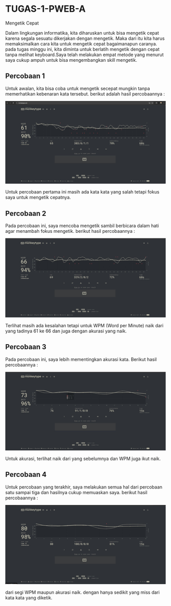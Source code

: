 # TUGAS-1-PWEB-A
Mengetik Cepat

Dalam lingkungan informatika, kita diharuskan untuk bisa mengetik cepat karena segala sesuatu dikerjakan dengan mengetik. Maka dari itu kita harus memaksimalkan cara kita untuk mengetik cepat bagaimanapun caranya. pada tugas minggu ini, kita diminta untuk berlatih mengetik dengan cepat tanpa melihat keyboard.Saya telah melakukan empat metode yang menurut saya cukup ampuh untuk bisa mengembangkan skill mengetik. 
## Percobaan 1
Untuk awalan, kita bisa coba untuk mengetik secepat mungkin tanpa memerhatikan kebenaran kata tersebut. berikut adalah hasil percobaannya :

![Image Alt](https://github.com/notdoppi/TUGAS-1-PWEB-A/blob/e7e2174e1932d71c9c82d3ea812a7f1b6617728c/percobaan%201.jpg)

Untuk percobaan pertama ini masih ada kata kata yang salah tetapi fokus saya untuk mengetik cepatnya.

## Percobaan 2
Pada percobaan ini, saya mencoba mengetik sambil berbicara dalam hati agar menambah fokus mengetik. berikut hasil percobaannya :

![Image Alt](https://github.com/notdoppi/TUGAS-1-PWEB-A/blob/e7e2174e1932d71c9c82d3ea812a7f1b6617728c/percobaan%202.jpg)

Terlihat masih ada kesalahan tetapi untuk WPM (Word per Minute) naik dari yang tadinya 61 ke 66 dan juga dengan akurasi yang naik.

## Percobaan 3
Pada percobaan ini, saya lebih mementingkan akurasi kata. Berikut hasil percobaannya :

![Image Alt](https://github.com/notdoppi/TUGAS-1-PWEB-A/blob/e7e2174e1932d71c9c82d3ea812a7f1b6617728c/percobaan%203.jpg)

Untuk akurasi, terlihat naik dari yang sebelumnya dan WPM juga ikut naik.

## Percobaan 4
Untuk percobaan yang terakhir, saya melakukan semua hal dari percobaan satu sampai tiga dan hasilnya cukup memuaskan saya. berikut hasil percobaannya :

![Image Alt](https://github.com/notdoppi/TUGAS-1-PWEB-A/blob/e7e2174e1932d71c9c82d3ea812a7f1b6617728c/percobaan%204.jpg)

dari segi WPM maupun akurasi naik. dengan hanya sedikit yang miss dari kata kata yang diketik.
